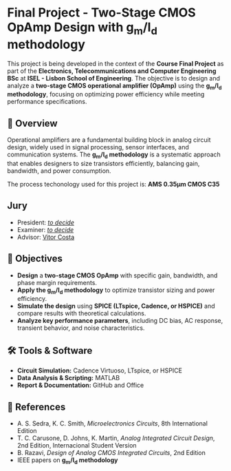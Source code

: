 # Final Project - Two-Stage CMOS OpAmp Design with g<sub>m</sub>/I<sub>d</sub> methodology  

This project is being developed in the context of the **Course Final Project** as part of the **Electronics, Telecommunications and Computer Engineering BSc** at **ISEL - Lisbon School of Engineering**. The objective is to design and analyze a **two-stage CMOS operational amplifier (OpAmp)** using the **g<sub>m</sub>/I<sub>d</sub> methodology**, focusing on optimizing power efficiency while meeting performance specifications.

## 📌 Overview  

Operational amplifiers are a fundamental building block in analog circuit design, widely used in signal processing, sensor interfaces, and communication systems. The **g<sub>m</sub>/I<sub>d</sub> methodology** is a systematic approach that enables designers to size transistors efficiently, balancing gain, bandwidth, and power consumption.  

The process techonology used for this project is: **AMS 0.35&mu;m CMOS C35**  

## Jury  

- President: [*to decide*](https://www.isel.pt/docentes/)  
- Examiner: [*to decide*](https://www.isel.pt/docentes/)  
- Advisor: [Vitor Costa](https://www.isel.pt/docentes/vitor-manuel-da-silva-costa)  
<!-- TODO: add President and Examiner ISEL webpage -->

## 🎯 Objectives  

- **Design** a **two-stage CMOS OpAmp** with specific gain, bandwidth, and phase margin requirements.  
- **Apply the g<sub>m</sub>/I<sub>d</sub> methodology** to optimize transistor sizing and power efficiency.  
- **Simulate the design** using **SPICE (LTspice, Cadence, or HSPICE)** and compare results with theoretical calculations.  
- **Analyze key performance parameters**, including DC bias, AC response, transient behavior, and noise characteristics.  


## 🛠️ Tools & Software  

- **Circuit Simulation:** Cadence Virtuoso, LTspice, or HSPICE  
- **Data Analysis & Scripting:** MATLAB  
- **Report & Documentation:** GitHub and Office  


## 📄 References  

- A. S. Sedra, K. C. Smith, *Microelectronics Circuits*, 8th International Edition  
- T. C. Carusone, D. Johns, K. Martin, *Analog Integrated Circuit Design*, 2nd Edition, Internacional Student Version  
- B. Razavi, *Design of Analog CMOS Integrated Circuits*, 2nd Edition  
- IEEE papers on **g<sub>m</sub>/I<sub>d</sub> methodology**  
